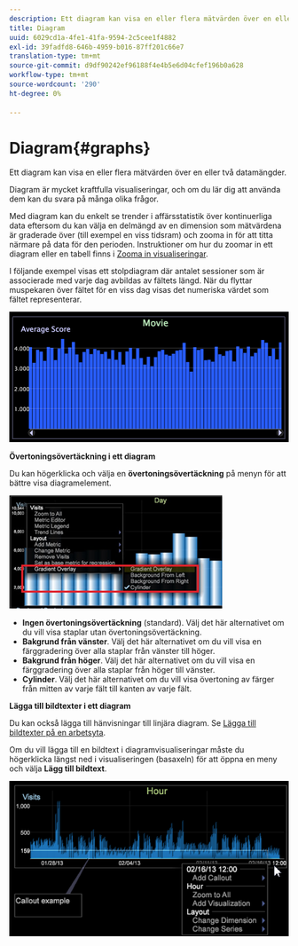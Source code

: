 ```yaml
---
description: Ett diagram kan visa en eller flera mätvärden över en eller två datamängder.
title: Diagram
uuid: 6029cd1a-4fe1-41fa-9594-2c5cee1f4882
exl-id: 39fadfd8-646b-4959-b016-87ff201c66e7
translation-type: tm+mt
source-git-commit: d9df90242ef96188f4e4b5e6d04cfef196b0a628
workflow-type: tm+mt
source-wordcount: '290'
ht-degree: 0%

---
```


# Diagram{#graphs}

Ett diagram kan visa en eller flera mätvärden över en eller två datamängder.

Diagram är mycket kraftfulla visualiseringar, och om du lär dig att använda dem kan du svara på många olika frågor.

Med diagram kan du enkelt se trender i affärsstatistik över kontinuerliga data eftersom du kan välja en delmängd av en dimension som mätvärdena är graderade över (till exempel en viss tidsram) och zooma in för att titta närmare på data för den perioden. Instruktioner om hur du zoomar in ett diagram eller en tabell finns i [Zooma in visualiseringar](../../../../home/c-get-started/c-vis/c-zoom-vis.md#concept-7e33670bb5344f78a316f1a84cc20530).

I följande exempel visas ett stolpdiagram där antalet sessioner som är associerade med varje dag avbildas av fältets längd. När du flyttar muspekaren över fältet för en viss dag visas det numeriska värdet som fältet representerar.

![](assets/vis_Graph.png)

**Övertoningsövertäckning i ett diagram**

Du kan högerklicka och välja en **övertoningsövertäckning** på menyn för att bättre visa diagramelement.

![](assets/6_51_gradient_graph.png)

* **Ingen övertoningsövertäckning**  (standard). Välj det här alternativet om du vill visa staplar utan övertoningsövertäckning.
* **Bakgrund från vänster**. Välj det här alternativet om du vill visa en färggradering över alla staplar från vänster till höger.
* **Bakgrund från höger**. Välj det här alternativet om du vill visa en färggradering över alla staplar från höger till vänster.
* **Cylinder**. Välj det här alternativet om du vill visa övertoning av färger från mitten av varje fält till kanten av varje fält.

**Lägga till bildtexter i ett diagram**

Du kan också lägga till hänvisningar till linjära diagram. Se [Lägga till bildtexter på en arbetsyta](../../../../home/c-get-started/c-vis/c-call-wkspc.md#concept-212b09e763044d938987b4a9c658adc0).

Om du vill lägga till en bildtext i diagramvisualiseringar måste du högerklicka längst ned i visualiseringen (basaxeln) för att öppna en meny och välja **Lägg till bildtext**.

![](assets/visualization_callout_linegraph.png)
